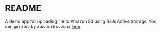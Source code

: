 # README

A demo app for uploading file to Amazon S3 using Rails Active Storage. You can get step by step instructions [here](https://yiningh.com/blog/upload-file-to-s3-using-active-storage/).
